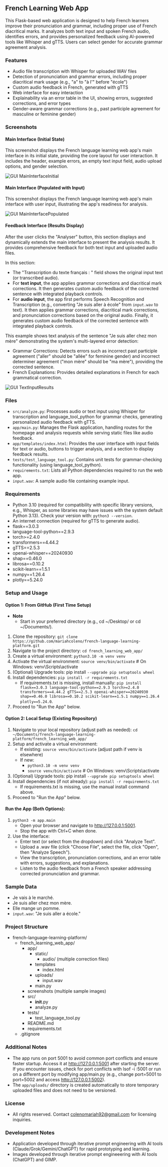 ## French Learning Web App
This Flask-based web application is designed to help French learners improve their pronunciation and grammar, including proper use of French diacritical marks. 
It analyzes both text input and spoken French audio, identifies errors, and provides personalized feedback using AI-powered tools like Whisper and gTTS. Users can select gender for accurate grammar agreement analysis.

### Features
- Audio file transcription with Whisper for uploaded WAV files
- Detection of pronunciation and grammar errors, including proper diacritical mark usage (e.g., "a" to "à l'" before "école")
- Custom audio feedback in French, generated with gTTS
- Web interface for easy interaction
- Explainability via an error table in the UI, showing errors, suggested corrections, and error types 
- Gender-aware grammar corrections (e.g., past participle agreement for masculine or feminine gender)

### Screenshots
#### Main Interface (Initial State)
This screenshot displays the French language learning web app's main interface in its initial state, providing the core layout for user interaction. It includes the header, example errors, an empty text input field, audio upload options, and gender selection. 

![GUI MainInterfaceInitial](screenshots/main_interface_initial.png)

#### Main Interface (Populated with Input)
This screenshot displays the French language learning web app's main interface with user input, illustrating the app's readiness for analysis.

![GUI MainInterfacePopulated](screenshots/main_interface_populated.png)

#### Feedback Interface (Results Display) 
After the user clicks the "Analyser" button, this section displays and dynamically extends the main interface to present the analysis results. It provides comprehensive feedback for both text input and uploaded audio files.

In this section:
- The "Transcription du texte français : " field shows the original input text (or transcribed audio).
- For **text input**, the app applies grammar corrections and diacritical mark corrections. It then generates custom audio feedback of the corrected sentence with integrated playback controls.
- For **audio input**, the app first performs Speech Recognition and Transcription (e.g., converting "Je suis aller à école" from `input.wav` to text). It then applies grammar corrections, diacritical mark corrections, and pronunciation corrections based on the original audio. Finally, it generates custom audio feedback of the corrected sentence with integrated playback controls.

This example shows text analysis of the sentence "Je suis aller chez mon mère" demonstrating the system's multi-layered error detection:
- Grammar Corrections: Detects errors such as incorrect past participle agreement ("aller" should be "allée" for feminine gender) and incorrect determiner agreement ("mon mère" should be "ma mère"), providing the corrected sentence.
- French Explanations: Provides detailed explanations in French for each grammatical correction.

![GUI TextInputResults](screenshots/text_input_results.png)

### Files
- `src/analyze.py`: Processes audio or text input using Whisper for transcription and language_tool_python for grammar checks, generating personalized audio feedback with gTTS.
- `app/main.py`: Manages the Flask application, handling routes for the homepage and analysis requests while serving static files like audio feedback.
- `app/templates/index.html`: Provides the user interface with input fields for text or audio, buttons to trigger analysis, and a section to display feedback results.
- `tests/test_language_tool.py`: Contains unit tests for grammar-checking functionality (using language_tool_python).
- `requirements.txt`: Lists all Python dependencies required to run the web app.
- `input.wav`: A sample audio file containing example input.

### Requirements
- Python 3.10 (required for compatibility with specific library versions, e.g., Whisper, as some libraries may have issues with the system default Python 3.13). Check your version with: `python3 --version`.
- An internet connection (required for gTTS to generate audio).
- flask==3.0.3 
- language-tool-python==2.9.3
- torch>=2.4.0
- transformers==4.44.2
- gTTS==2.5.3
- openai-whisper==20240930
- shap==0.46.0
- librosa==0.10.2
- scikit-learn==1.5.1
- numpy==1.26.4     
- plotly==5.24.0  
  
### Setup and Usage
#### Option 1: From GitHub (First Time Setup)
- **Note**
  - Start in your preferred directory (e.g., cd ~/Desktop/ or cd ~/Documents/). 
1. Clone the repository: `git clone https://github.com/mariahcoleno/french-language-learning-platform.git`
2. Navigate to the project directory: `cd french_learning_web_app/`
3. Create a virtual environment: `python3.10 -m venv venv`
4. Activate the virtual environment: `source venv/bin/activate` # On Windows: venv\Scripts\activate
5. (Optional) Upgrade tools: pip install `--upgrade pip setuptools wheel` 
6. Install dependencies: `pip install -r requirements.txt`
   - If requirements.txt is missing, install manually: 
     `pip install flask==3.0.3 language-tool-python==2.9.3 torch>=2.4.0 transformers==4.44.2
      gTTS==2.5.3 openai-whisper==20240930 shap==0.46.0 librosa==0.10.2 scikit-learn==1.5.1 numpy==1.26.4 plotly==5.24.0`.
7. Proceed to "Run the App" below.

#### Option 2: Local Setup (Existing Repository)
1. Navigate to your local repository (adjust path as needed): `cd ~/Documents/french-language-learning-platform/french_learning_web_app/`
2. Setup and activate a virtual environment:
   - If existing: `source venv/bin/activate` (adjust path if venv is elsewhere)
   - If new:
     - `python3.10 -m venv venv`
     - `source venv/bin/activate` # On Windows: venv\Scripts\activate
3. (Optional) Upgrade tools: pip install `--upgrade pip setuptools wheel` 
4. Install dependencies (if not already): `pip install -r requirements.txt` 
   - If requirements.txt is missing, use the manual install command above.
5. Proceed to "Run the App" below.

#### Run the App (Both Options):
1. `python3 -m app.main` 
   - Open your browser and navigate to http://127.0.0.1:5001.
   - Stop the app with Ctrl+C when done.
2. Use the interface:
   - Enter text (or select from the dropdown) and click "Analyze Text".
   - Upload a .wav file (click "Choose File", select the file, click "Open", then "Analyze Speech").
   - View the transcription, pronunciation corrections, and an error table with errors, suggestions, and explanations.
   - Listen to the audio feedback from a French speaker addressing corrected pronunciation and grammar.  

### Sample Data
- Je vais à le marché.
- Je suis aller chez mon mère.
- Elle mange un pomme. 
- `input.wav`: "Je suis aller a école."

### Project Structure
- french-language-learning-platform/
  - french_learning_web_app/
    - app/
      - static/
        - audio/ (multiple correction files)
      - templates
        - index.html
      - uploads/
        - input.wav
      - main.py
    - screenshots (multiple sample images)
    - src/
      - __init__.py
      - analyze.py 
    - tests/
      - test_language_tool.py 
    - README.md
    - requirements.txt
  - .gitignore

### Additional Notes
- The app runs on port 5001 to avoid common port conflicts and ensure faster startup. Access it at http://127.0.0.1:5001 after starting the server. If you encounter issues, check for port conflicts with lsof -i :5001 or run on a different port by modifying app/main.py (e.g., change port=5001 to port=5002 and access http://127.0.0.1:5002).
- The `app/uploads/` directory is created automatically to store temporary uploaded files and does not need to be versioned.

### License
- All rights reserved. Contact colenomariah92@gmail.com for licensing inquiries.

### Development Notes
- Application developed through iterative prompt engineering with AI tools (Claude/Grok/Gemini/ChatGPT) for rapid prototyping and learning.
- Images developed through iterative prompt engineeering with AI tools (ChatGPT) and GIMP.
 
